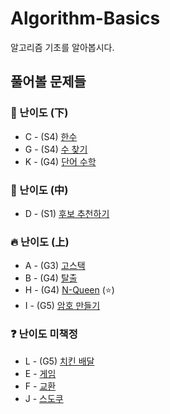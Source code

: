 # Algorithm-Basics
알고리즘 기초를 알아봅시다.
## 풀어볼 문제들

### :watermelon: 난이도 (下)
+ C - (S4) [한수](https://www.acmicpc.net/problem/1065) 
+ G - (S4) [수 찾기](https://www.acmicpc.net/problem/1920)
+ K - (G4) [단어 수학](https://www.acmicpc.net/problem/1339)

### :evergreen_tree: 난이도 (中)
+ D - (S1) [후보 추천하기](https://www.acmicpc.net/problem/1713)

### :fire: 난이도 (上)
+ A - (G3) [고스택](https://www.acmicpc.net/problem/3425)
+ B - (G4) [탈출](https://www.acmicpc.net/problem/3055)
+ H - (G4) [N-Queen](https://www.acmicpc.net/problem/9663) (:star:)
+ I - (G5) [암호 만들기](https://www.acmicpc.net/problem/1759)

### :question: 난이도 미책정

+ L - (G5) [치킨 배달](https://www.acmicpc.net/problem/15686)
+ E - [게임](https://www.acmicpc.net/problem/1103)
+ F - [교환](https://www.acmicpc.net/problem/1039)
+ J - [스도쿠](https://www.acmicpc.net/problem/2580)
